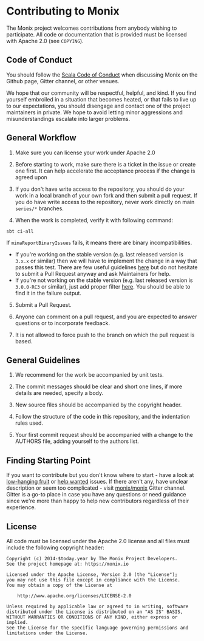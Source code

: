 # Contributing to Monix

The Monix project welcomes contributions from anybody wishing to participate.
All code or documentation that is provided must be licensed with Apache 2.0
(see `COPYING`).

## Code of Conduct

You should follow the [Scala Code of Conduct](https://www.scala-lang.org/conduct/)
when discussing Monix on the Github page, Gitter channel, or other venues.

We hope that our community will be respectful, helpful, and kind. If you find 
yourself embroiled in a situation that becomes heated, or that fails to live up 
to our expectations, you should disengage and contact one of the project maintainers 
in private. We hope to avoid letting minor aggressions and misunderstandings 
escalate into larger problems.

## General Workflow

1. Make sure you can license your work under Apache 2.0 

2. Before starting to work, make sure there is a ticket in the issue
   or create one first. It can help accelerate the acceptance process
   if the change is agreed upon

3. If you don't have write access to the repository, you should do
   your work in a local branch of your own fork and then submit a pull
   request. If you do have write access to the repository, never work
   directly on main `series/*` branches.
   
4. When the work is completed, verify it with following command:

```
sbt ci-all
```

If `mimaReportBinaryIssues` fails, it means there are binary incompatibilities.
- If you're working on the stable version (e.g. last released version is `3.x.x` or similar) then we will have to implement the change
in a way that passes this test. There are few useful guidelines [here](https://github.com/jatcwang/binary-compatibility-guide) 
but do not hesitate to submit a Pull Request anyway and ask Maintainers for help.
- If you're not working on the stable version (e.g. last released version is `3.0.0-RC3` or similar), just add proper filter
[here](project/MimaFilters.scala). You should be able to find it in the failure output.

5. Submit a Pull Request.

6. Anyone can comment on a pull request, and you are expected to
   answer questions or to incorporate feedback.

7. It is not allowed to force push to the branch on which the pull
   request is based.

## General Guidelines

1. We recommend for the work be accompanied by unit tests.

2. The commit messages should be clear and short one lines, if more
   details are needed, specify a body.

3. New source files should be accompanied by the copyright header.

4. Follow the structure of the code in this repository, and the
   indentation rules used.

5. Your first commit request should be accompanied with a change to
   the AUTHORS file, adding yourself to the authors list.
   
## Finding Starting Point

If you want to contribute but you don't know where to start - have a look at [low-hanging fruit](https://github.com/monix/monix/issues?q=is%3Aopen+is%3Aissue+label%3A%22low-hanging+fruit%22) or [help wanted](https://github.com/monix/monix/issues?q=is%3Aopen+is%3Aissue+label%3A%22help+wanted%22) issues.
If there aren't any, have unclear description or seem too complicated - visit [monix/monix](https://gitter.im/monix/monix) Gitter channel.
Gitter is a go-to place in case you have any questions or need guidance since we're more than happy to help new contributors regardless of their experience.
   
## License

All code must be licensed under the Apache 2.0 license and all files 
must include the following copyright header:

```
Copyright (c) 2014-$today.year by The Monix Project Developers.
See the project homepage at: https://monix.io

Licensed under the Apache License, Version 2.0 (the "License");
you may not use this file except in compliance with the License.
You may obtain a copy of the License at

    http://www.apache.org/licenses/LICENSE-2.0

Unless required by applicable law or agreed to in writing, software
distributed under the License is distributed on an "AS IS" BASIS,
WITHOUT WARRANTIES OR CONDITIONS OF ANY KIND, either express or implied.
See the License for the specific language governing permissions and
limitations under the License.
```
